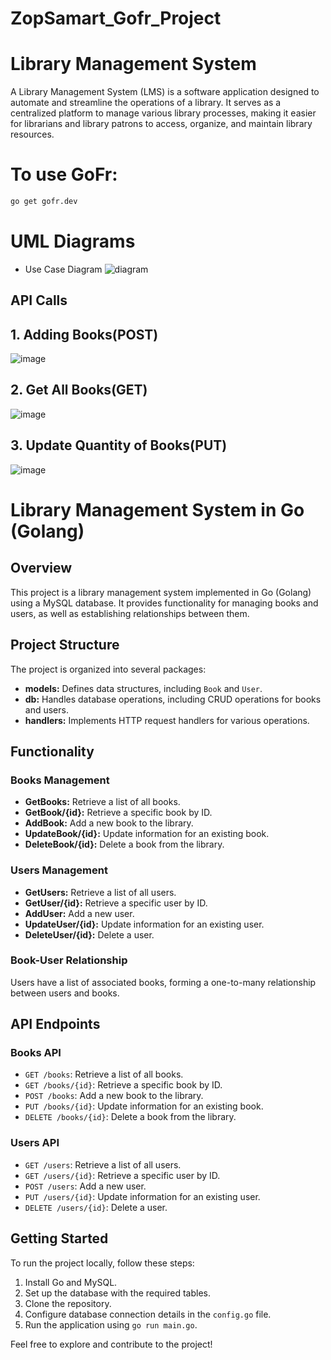 # ZopSamart_Gofr_Project
# Library Management System

A Library Management System (LMS) is a software application designed to automate and streamline the operations of a library. It serves as a centralized platform to manage various library processes, making it easier for librarians and library patrons to access, organize, and maintain library resources.

# To use GoFr:
```bash
go get gofr.dev
```
# UML Diagrams
- Use Case Diagram
  ![diagram](https://github.com/NNikhil-Nik/ZopSamart_Gofr_Project/assets/71598429/2519d34b-af76-4847-9676-a95e2a465478)

## API Calls

## 1. Adding Books(POST) 
![image](https://github.com/NNikhil-Nik/ZopSamart_Gofr_Project/assets/71598429/b2326185-9454-470a-8e9b-251d02ff676b)

## 2. Get All Books(GET) 
  ![image](https://github.com/NNikhil-Nik/ZopSamart_Gofr_Project/assets/71598429/0de4556c-0980-454c-a944-b5bb15eb3f8b)

## 3. Update Quantity of Books(PUT)
![image](https://github.com/NNikhil-Nik/ZopSamart_Gofr_Project/assets/71598429/1222966f-9b52-467c-b296-c9277876fc83)

# Library Management System in Go (Golang)

## Overview

This project is a library management system implemented in Go (Golang) using a MySQL database. It provides functionality for managing books and users, as well as establishing relationships between them.

## Project Structure

The project is organized into several packages:

- **models:** Defines data structures, including `Book` and `User`.
- **db:** Handles database operations, including CRUD operations for books and users.
- **handlers:** Implements HTTP request handlers for various operations.

## Functionality

### Books Management

- **GetBooks:** Retrieve a list of all books.
- **GetBook/{id}:** Retrieve a specific book by ID.
- **AddBook:** Add a new book to the library.
- **UpdateBook/{id}:** Update information for an existing book.
- **DeleteBook/{id}:** Delete a book from the library.

### Users Management

- **GetUsers:** Retrieve a list of all users.
- **GetUser/{id}:** Retrieve a specific user by ID.
- **AddUser:** Add a new user.
- **UpdateUser/{id}:** Update information for an existing user.
- **DeleteUser/{id}:** Delete a user.

### Book-User Relationship

Users have a list of associated books, forming a one-to-many relationship between users and books.

## API Endpoints

### Books API

- `GET /books`: Retrieve a list of all books.
- `GET /books/{id}`: Retrieve a specific book by ID.
- `POST /books`: Add a new book to the library.
- `PUT /books/{id}`: Update information for an existing book.
- `DELETE /books/{id}`: Delete a book from the library.

### Users API

- `GET /users`: Retrieve a list of all users.
- `GET /users/{id}`: Retrieve a specific user by ID.
- `POST /users`: Add a new user.
- `PUT /users/{id}`: Update information for an existing user.
- `DELETE /users/{id}`: Delete a user.

## Getting Started

To run the project locally, follow these steps:

1. Install Go and MySQL.
2. Set up the database with the required tables.
3. Clone the repository.
4. Configure database connection details in the `config.go` file.
5. Run the application using `go run main.go`.

Feel free to explore and contribute to the project!

